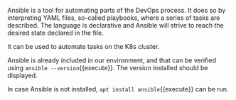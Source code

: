 
Ansible is a tool for automating parts of the DevOps process. It does so by interpreting YAML files, so-called playbooks, where a series of tasks are described. The language is declarative and Ansible will strive to reach the desired state declared in the file.

It can be used to automate tasks on the K8s cluster.

Ansible is already included in our environment, and that can be verified using `ansible --version`{{execute}}. The version installed should be displayed.

In case Ansible is not installed, `apt install ansible`{{execute}} can be run.

